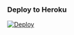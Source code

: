 ### Deploy to Heroku
[![Deploy](https://www.herokucdn.com/deploy/button.svg)](https://heroku.com/deploy?template=https://github.com/SAZUKI-SAMSUNG/TEAM-SAZUKI-KERALA)
